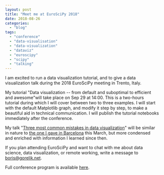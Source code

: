 ```yaml
---
layout: post
title: "Meet me at EuroSciPy 2018"
date: 2018-08-26
categories: 
  - "blog"
tags: 
  - "conference"
  - "data-visualisation"
  - "data-visualization"
  - "dataviz"
  - "euroscipy"
  - "scipy"
  - "talking"
---
```


I am excited to run a data visualization tutorial, and to give a data visualization talk during the 2018 EuroSciPy meeting in Trento, Italy.

My tutorial "Data visualization -- from default and suboptimal to efficient and awesome"will take place on Sep 29 at 14:00. This is a two-hours tutorial during which I will cover between two to three examples. I will start with the default Matplotlib graph, and modify it step by step, to make a beautiful aid in technical communication. I will publish the tutorial notebooks immediately after the conference.

My talk "[Three most common mistakes in data visualization](https://www.euroscipy.org/2018/descriptions/Three%20most%20common%20mistakes%20in%20data%20visualization.html)" will be similar in nature to [the one I gave in Barcelona](http://gorelik.net/2018/03/21/three-most-common-mistakes-in-data-visualization-%e2%80%a8and-how-to-avoid-them-now-the-slides/) this March, but more condensed and enriched with information I learned since then.

If you plan attending EuroSciPy and want to chat with me about data science, data visualization, or remote working, write a message to [boris@gorelik.net](mailto:boris@gorelik.net).

Full conference program is available [here](https://www.euroscipy.org/2018/program.html).
